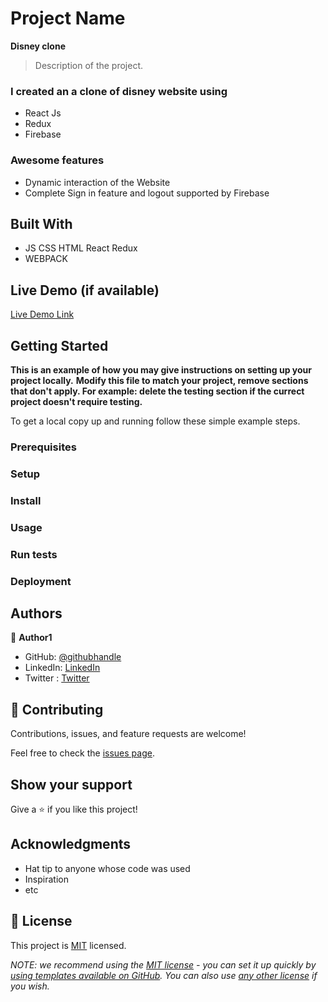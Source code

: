 
# Project Name
 **Disney clone**

> Description of the project.

### I created an a clone of disney website using 
  - React Js
  - Redux
  - Firebase
  ### Awesome features 
  - Dynamic interaction of the Website
  - Complete Sign in feature and logout supported by Firebase

## Built With

- JS CSS HTML React Redux
- WEBPACK


## Live Demo (if available)

[Live Demo Link](https://disney-fbe0d.web.app/)


## Getting Started

**This is an example of how you may give instructions on setting up your project locally.**
**Modify this file to match your project, remove sections that don't apply. For example: delete the testing section if the currect project doesn't require testing.**


To get a local copy up and running follow these simple example steps.

### Prerequisites

### Setup

### Install

### Usage

### Run tests

### Deployment



## Authors

👤 **Author1**

- GitHub: [@githubhandle](https://github.com/svitalis123)
- LinkedIn: [LinkedIn](https://linkedin.com/in/vitalismutwiri)
- Twitter : [Twitter](https://twitter.com/WilsonVitalis)


## 🤝 Contributing

Contributions, issues, and feature requests are welcome!

Feel free to check the [issues page](../../issues/).

## Show your support

Give a ⭐️ if you like this project!

## Acknowledgments

- Hat tip to anyone whose code was used
- Inspiration
- etc

## 📝 License

This project is [MIT](./LICENSE) licensed.

_NOTE: we recommend using the [MIT license](https://choosealicense.com/licenses/mit/) - you can set it up quickly by [using templates available on GitHub](https://docs.github.com/en/communities/setting-up-your-project-for-healthy-contributions/adding-a-license-to-a-repository). You can also use [any other license](https://choosealicense.com/licenses/) if you wish._
